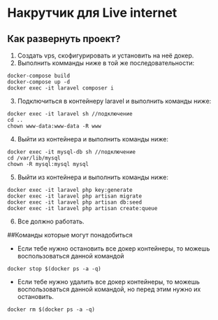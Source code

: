 # Накрутчик для Live internet

## Как развернуть проект?
1. Создать vps, скофигурировать и установить на неё докер.
2. Выполнить комманды ниже в той же последовательности:
```
docker-compose build
docker-compose up -d
docker exec -it laravel composer i
```
3. Подключиться в контейнеру laravel и выполнить команды ниже:
```
docker exec -it laravel sh //подключение
cd ..
chown www-data:www-data -R www
```
4. Выйти из контейнера и выполнить команды ниже:
```
docker exec -it mysql-db sh //подключение
cd /var/lib/mysql
chown -R mysql:mysql mysql
```
5. Выйти из контейнера и выполнить команды ниже:
```
docker exec -it laravel php key:generate 
docker exec -it laravel php artisan migrate 
docker exec -it laravel php artisan db:seed
docker exec -it laravel php artisan create:queue
```
6. Все должно работать.

##Команды которые могут понадобиться

* Если тебе нужно остановить все докер контейнеры, то можешь воспользоваться данной командой

```
docker stop $(docker ps -a -q)
```

* Если тебе нужно удалить все докер контейнеры, то можешь воспользоваться данной командой, но перед этим нужно их остановить.

```
docker rm $(docker ps -a -q)
```
